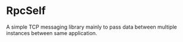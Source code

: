 # RpcSelf
A simple TCP messaging library mainly to pass data between multiple instances between same application.
